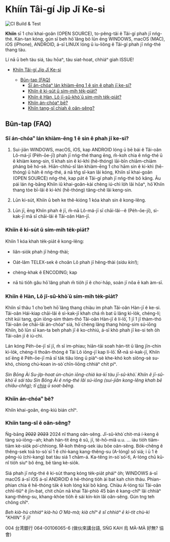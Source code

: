 ﻿# Khíín Tâi-gí Ji̍p Jī Ke-si

  

![CI Build & Test](https://github.com/aiongg/khiin-rs/actions/workflows/ci.yml/badge.svg?branch=master)

  

**Khíín** sī 1 cho͘ khai-goân (OPEN SOURCE), to-pêng-tâi ê Tâi-gí phah jī nńg-thé. Kán-tan kóng, gún sī beh hō͘ lâng bô lūn ēng WINDOWS, macOS (MAC), iOS (iPhone), ANDROID, á-sī LINUX lóng ū iu-liông ê Tâi-gí phah jī nńg-thé thang tàu.

Lí nā ū beh tàu siá, tàu hōaⁿ, tàu siat-hoat, chhiáⁿ giah ISSUE!

- [Khíín Tâi-gí Ji̍p Jī Ke-si](#khíín-taiwanese-ime)

	- [Būn-tap (FAQ)](#faq)
		- [Sī án-chóaⁿ lán khiàm-ēng 1 ê sin ê phah jī ke-si?](#usage)
		- [Khíín ê ki-su̍t ū sím-mih te̍k-pia̍t?](#)
		- [Khíín ê Hàn, Lô jī-sû-khò͘ ū sím-mih te̍k-pia̍t?](#)
		- [Khíín án-chóaⁿ bē?](#)
		- [Khíín tang-sî chiah ē oân-sêng?](#)

## Būn-tap (FAQ)

### Sī án-chóaⁿ lán khiàm-ēng 1 ê sin ê phah jī ke-si?
  
1. Sui-jiân WINDOWS, macOS, iOS, kap ANDROID lóng ū bē bái ê Tâi-oân Lô-má-jī (Pe̍h-ōe-jī) phah jī nńg-thé thang ēng, m̄-koh chia ê nńg-thé ū ê khiàm keng-sin, tī khah sin ê ki-khì (hē-thóng) lāi-bīn chiām-chiām pháng bē hó-sè. Hiān-chhú-sî lán khiàm-ēng 1 cho͘ hām sin ê ki-khì (hē-thóng) ū ha̍h ê nńg-thé, á nā tn̂g sî-kan lâi kóng, Khíín sī khai-goân (OPEN SOURCE) nńg-thé, kap pa̍t ê Tâi-gí phah jī nńg-thé bô kâng. Āu pái lán ǹg-bāng Khíín iû khai-goân-kài chèng iú-chì lo̍h lâi hōaⁿ, hō͘ Khíín thang tòe bī-lâi ê ki-khì (hē-thóng) tâng-chê lâi keng-sin.

  

2. Lūn ki-su̍t, Khíín ū beh ke thê-kióng 1 kóa khah sin ê kong-lêng.

  

3. Lūn jī, ēng Khíín phah ê jī, m̄-nā Lô-má-jī sī chāi-lâi--ê (Pe̍h-ōe-jī), sì-kak-jī mā sī chāi-lâi ê Tâi-oân Hàn-jī.

  

### Khíín ê ki-su̍t ū sím-mih te̍k-pia̍t?

  

Khíín 1 kóa khah te̍k-pia̍t ê kong-lêng:

  

- liân-sio̍k phah jī hêng-thài;

- Oa̍t-lâm TELEX-sek ê choân Lô phah jī hêng-thài (*siáu kín!*);

- chèng-khak ê ENCODING; kap

- nā tú tio̍h gâu hō͘ lâng phah m̄ tio̍h jī ê cho͘-ha̍p, soán jī nôa ē kah àm-sī.

  

### Khíín ê Hàn, Lô jī-sû-khò͘ ū sím-mih te̍k-pia̍t?

  

Khíín sī thâu 1 cho͘ beh hō͘ lâng thang chiàu im phah Tâi-oân Hàn-jī ê ke-si. Tâi-oân Hái-kiap chāi-lâi ê sì-kak-jī khah chá m̄ bat ū lâng kì-lo̍k, chéng-lí; chit kúi tang, gún iōng-sim thàm-thó Tâi-oân Hàn-jī ê lí-lō͘, 1 jī 1 jī thàm-thó Tâi-oân ōe chāi-lâi án-chóaⁿ siá, hō͘ chèng lâng thang hòng-sim sú-iōng Khíín, bô lūn sī kan-ta beh phah jī ê ko-chhiú, á-sī khò phah jī ke-si teh o̍h Tâi-oân jī ê iú-chì.

  

Lán kóng Pe̍h-ōe-jī sī jī, m̄ sī im-phiau; hiān-tāi soah hán-tit ū lâng jīn-chin kì-lo̍k, chéng-lí thoân-thóng ê Tâi Lô iōng-jī kap lí-lō͘. M̄-nā sì-kak-jī, Khíín só͘ ēng ê Pe̍h-ōe-jī mā sī ta̍k tiâu lóng ū piàⁿ-sè khe-khó koh siông-sè su-khó, chiong chú-koan in-sò͘ chīn-liōng chhiáⁿ chi̍t piⁿ.

  

*Sìn Bōng Ài Su-ji̍p-hoat ún-chún iōng-chiá ka-kī tàu jī-sû-khò͘. Khíín ê jī-sû-khò͘ ē sái tàu Sìn Bōng Ài ê nńg-thé lâi sú-iōng (sui-jiân kong-lêng khah bē chiâu-chn̂g); tī [chia](https://chiahpa.be/t/topic/117/9) ū soat-bêng.*
  

### Khíín án-chóaⁿ bē?


Khíín khai-goân, éng-kiú bián chîⁿ.

  

### Khíín tang-sî ē oân-sêng?

  

Ǹg-bāng ~~2022~~ ~~2023~~ 2024 nî thang oân-sêng. Jī-sû-khò͘ chit-má í-keng ē tàng sú-iōng--ah; khah hán-tit ēng ê sû, jī, tē-hō-miâ u.u. ... iáu tio̍h tiām-tiām kè-sio̍k pó͘-chhiong. M̄-koh thêng-sek iáu bōe oân-sêng. Bo̍k-chêng ê thêng-sek toā to-sò͘ sī 1 ê chì-kang kang-thêng-su (A-Ióng) só͘ siá; i ū 1 ê pêng-iú (chì-kang) bat tàu siá 1 chām-á. Ka-têng in-sò͘ só͘-tì, A-Ióng chū kū-nî tio̍h siuⁿ bô êng, bē tàng kè-sio̍k.

  

Siá phah jī nńg-thé ê ki-su̍t thang kóng te̍k-pia̍t pháiⁿ o̍h; WINDOWS á-sī macOS á-sī iOS á-sī ANDROID ê hē-thóng tio̍h ài bat kah chin thàu. Phian-phian chia ê hē-thóng ta̍k ê koh lóng kài bô kâng. Chiàu A-Ióng tùi Tâi-oân chhī-tiûⁿ ê jīn-bat, chit chūn nā khai Tâi-phiò 45 bān ê kang-chîⁿ lâi chhiàⁿ kang-thêng-su, khang-khòe tio̍h ē sái kín-kín lâi oân-sêng. Gún tng teh chông chîⁿ.

  

*Beh kià-hù chhiáⁿ kià-hù O͘ Mà-mà; kià chîⁿ ê sî chhiáⁿ ē kì-tit chù-kì "KHIIN" 5 jī!*

  

004 台湾銀行 064-00106065-6 (做伙來講台語, SŃG KAH 烏 MÀ-MÀ 好無? 協會)

